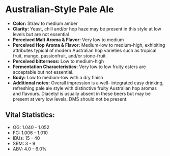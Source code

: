 # Australian-Style Pale Ale

- **Color:** Straw to medium amber
- **Clarity:** Yeast, chill and/or hop haze may be present in this style at low levels but are not essential
- **Perceived Malt Aroma & Flavor:** Very low to medium
- **Perceived Hop Aroma & Flavor:** Medium-low to medium-high, exhibiting attributes typical of modern Australian hop varieties such as tropical fruit, mango, passionfruit, and/or stone-fruit
- **Perceived bitterness:** Low to medium-high
- **Fermentation Characteristics:** Very low to low fruity esters are acceptable but not essential.
- **Body:** Low to medium-low with a dry finish
- **Additional notes:** Overall impression is a well- integrated easy drinking, refreshing pale ale style with distinctive fruity Australian hop aromas and flavours. Diacetyl is usually absent in these beers but may be present at very low levels. DMS should not be present.

## Vital Statistics:

- OG: 1.040 - 1.052
- FG: 1.006 - 1.010
- IBUs: 15 - 40
- SRM: 3 - 9
- ABV: 4.0 - 6.0%
